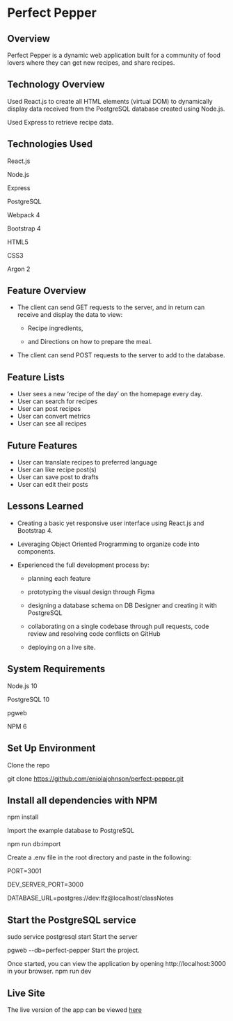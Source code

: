 # Perfect Pepper

## Overview
Perfect Pepper is a dynamic web application built for a community of food lovers where they can get new recipes, and share recipes.

## Technology Overview

Used React.js to create all HTML elements (virtual DOM) to dynamically display data received from the PostgreSQL database created using Node.js.

Used Express to retrieve recipe data.

## Technologies Used

React.js

Node.js

Express

PostgreSQL

Webpack 4

Bootstrap 4

HTML5

CSS3

Argon 2

## Feature Overview
* The client can send GET requests to the server, and in return can receive and display the data to view:

  * Recipe ingredients,

  * and Directions on how to prepare the meal.

* The client can send POST requests to the server to add to the database.


## Feature Lists

* User sees a new ‘recipe of the day’ on the homepage every day.
* User can search for recipes
* User can post recipes
* User can convert metrics 
* User can see all recipes

## Future Features

* User can translate recipes to preferred language
* User can like recipe post(s)
* User can save post to drafts
* User can edit their posts



## Lessons Learned
* Creating a basic yet responsive user interface using React.js and Bootstrap 4.

* Leveraging Object Oriented Programming to organize code into components.

* Experienced the full development process by:

  * planning each feature

  * prototyping the visual design through Figma

  * designing a database schema on DB Designer and creating it with PostgreSQL

  * collaborating on a single codebase through pull requests, code review and resolving code conflicts on GitHub
  * deploying on a live site.

## System Requirements
Node.js 10

PostgreSQL 10

pgweb

NPM 6

## Set Up Environment
Clone the repo

git clone https://github.com/eniolajohnson/perfect-pepper.git

## Install all dependencies with NPM
npm install

Import the example database to PostgreSQL

npm run db:import

Create a .env file in the root directory and paste in the following:

PORT=3001

DEV_SERVER_PORT=3000

DATABASE_URL=postgres://dev:lfz@localhost/classNotes

## Start the PostgreSQL service

sudo service postgresql start
Start the server

pgweb --db=perfect-pepper
Start the project. 

Once started, you can view the application by opening http://localhost:3000 in your browser.
npm run dev


## Live Site
The live version of the app can be viewed [here](https://perfect-pepper.herokuapp.com)
 
